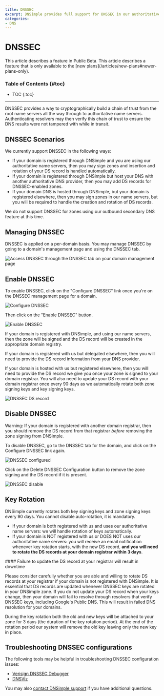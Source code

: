 ```yaml
---
title: DNSSEC
excerpt: DNSimple provides full support for DNSSEC in our authoritative name servers, including signing of zones that are registered outside of DNSimple.
categories:
- DNS
---
```


# DNSSEC

<note>
This article describes a feature in Public Beta.
</note>

<note>
This article describes a feature that is only available to the [new plans](/articles/new-plans#newer-plans-only).
</note>

### Table of Contents {#toc}

* TOC
{:toc}

---

DNSSEC provides a way to cryptographically build a chain of trust from the root name servers all the way through to authoritative name servers. Authenticating resolvers may then verify this chain of trust to ensure the DNS results were not tampered with while in transit.

## DNSSEC Scenarios

We currently support DNSSEC in the following ways:

- If your domain is registered through DNSimple and you are using our authoritative name servers, then you may sign zones and insertion and rotation of your DS record is handled automatically.
- If your domain is registered through DNSimple but host your DNS with another authoritative DNS provider, then you may add DS records for DNSSEC-enabled zones.
- If your domain DNS is hosted through DNSimple, but your domain is registered elsewhere, then you may sign zones in our name servers, but you will be required to handle the creation and rotation of DS records.

<info>
We do not support DNSSEC for zones using our outbound secondary DNS feature at this time.
</info>

## Managing DNSSEC

DNSSEC is applied on a per-domain basis. You may manage DNSSEC by going to a domain's management page and using the DNSSEC tab.

![Access DNSSEC through the DNSSEC tab on your domain management page](/files/dnssec-tab.png)

## Enable DNSSEC

To enable DNSSEC, click on the "Configure DNSSEC" link once you're on the DNSSEC management page for a domain.

![Configure DNSSEC](/files/dnssec-configure.png)

Then click on the "Enable DNSSEC" button.

![Enable DNSSEC](/files/dnssec-enable.png)

If your domain is registered with DNSimple, and using our name servers, then the zone will be signed and the DS record will be created in the appropriate domain registry.

If your domain is registered with us but delegated elsewhere, then you will need to provide the DS record information from your DNS provider.

If your domain is hosted with us but registered elsewhere, then you will need to provide the DS record we give you once your zone is signed to your domain registrar. You will also need to update your DS record with your domain registrar once every 90 days as we automatically rotate both zone signing keys and key signing keys.

![DNSSEC DS record](/files/dnssec-configuration-dsrecord.png)

## Disable DNSSEC

Warning: If your domain is registered with another domain registrar, then you should remove the DS record from that registrar *before* removing the zone signing from DNSimple.

To disable DNSSEC, go to the DNSSEC tab for the domain, and click on the Configure DNSSEC link again.

![DNSSEC configured](/files/dnssec-configured.png)

Click on the Delete DNSSEC Configuration button to remove the zone signing and the DS record if it is present.

![DNSSEC disable](/files/dnssec-disable.png)

## Key Rotation

DNSimple currently rotates both key signing keys and zone signing keys every 90 days. You cannot disable auto-rotation, it is mandatory.

- If your domain is both registered with us and uses our authoritative name servers: we will handle rotation of keys automatically.
- If your domain is NOT registered with us or DOES NOT uses our authoritative name servers: you will receive an email notification whenever key rotation starts, with the new DS record, **and you will need to rotate the DS records at your domain registrar within 3 days**.

<warning>
#### Failure to update the DS record at your registrar will result in downtime

Please consider carefully whether you are able and willing to rotate DS records at your registrar if your domain is not registered with DNSimple. It is essential that DS records are updated whenever DNSSEC keys are rotated in your DNSimple zone. If you do not update your DS record when your keys change, then your domain will fail to resolve through resolvers that verify DNSSEC keys, including Google's Public DNS. This will result in failed DNS resolution for your domains.
</warning>

During the key rotation both the old and new keys will be attached to your zone for 3 days (the duration of the key rotation period). At the end of the rotation period our system will remove the old key leaving only the new key in place.

## Troubleshooting DNSSEC configurations

The following tools may be helpful in troubleshooting DNSSEC configuration issues:

- [Verisign DNSSEC Debugger](http://dnssec-debugger.verisignlabs.com/)
- [DNSViz](http://dnsviz.net/)

You may also [contact DNSimple support](https://dnsimple.com/contact) if you have additional questions.
